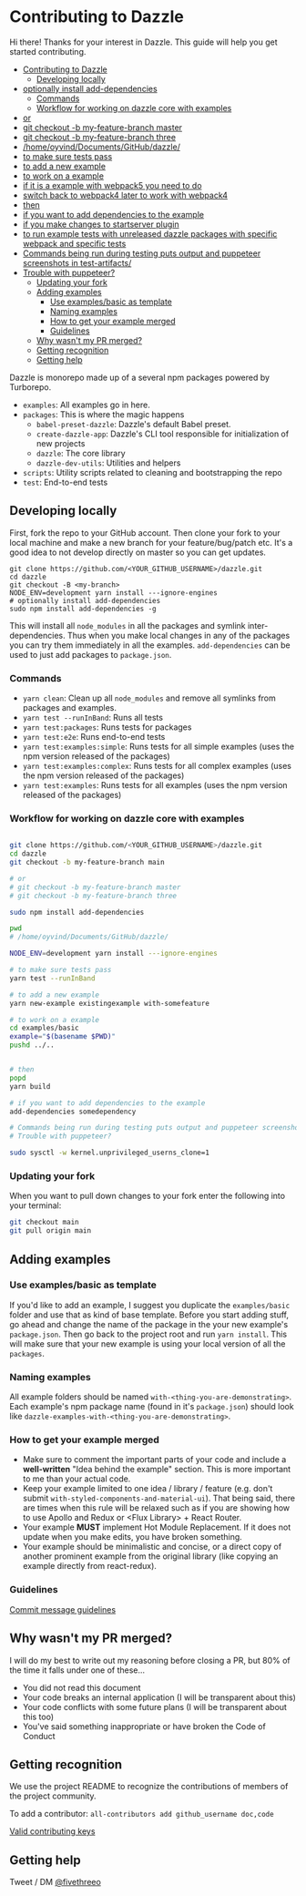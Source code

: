 
# Contributing to Dazzle

Hi there! Thanks for your interest in Dazzle. This guide will help you get started contributing.

<!-- INSERT doctoc generated TOC please keep comment here to allow auto update -->
<!-- START doctoc generated instructions please keep comment here to allow auto update -->
<!-- DON'T EDIT THIS SECTION, INSTEAD RE-RUN yarn build-docs TO UPDATE -->
- [Contributing to Dazzle](#contributing-to-dazzle)
  - [Developing locally](#developing-locally)
- [optionally install add-dependencies](#optionally-install-add-dependencies)
    - [Commands](#commands)
    - [Workflow for working on dazzle core with examples](#workflow-for-working-on-dazzle-core-with-examples)
- [or](#or)
- [git checkout -b my-feature-branch master](#git-checkout--b-my-feature-branch-master)
- [git checkout -b my-feature-branch three](#git-checkout--b-my-feature-branch-three)
- [/home/oyvind/Documents/GitHub/dazzle/](#homeoyvinddocumentsgithubdazzle)
- [to make sure tests pass](#to-make-sure-tests-pass)
- [to add a new example](#to-add-a-new-example)
- [to work on a example](#to-work-on-a-example)
- [if it is a example with webpack5 you need to do](#if-it-is-a-example-with-webpack5-you-need-to-do)
- [switch back to webpack4 later to work with webpack4](#switch-back-to-webpack4-later-to-work-with-webpack4)
- [then](#then)
- [if you want to add dependencies to the example](#if-you-want-to-add-dependencies-to-the-example)
- [if you make changes to startserver plugin](#if-you-make-changes-to-startserver-plugin)
- [to run example tests with unreleased dazzle packages with specific webpack and specific tests](#to-run-example-tests-with-unreleased-dazzle-packages-with-specific-webpack-and-specific-tests)
- [Commands being run during testing puts output and puppeteer screenshots in test-artifacts/](#commands-being-run-during-testing-puts-output-and-puppeteer-screenshots-in-test-artifacts)
- [Trouble with puppeteer?](#trouble-with-puppeteer)
    - [Updating your fork](#updating-your-fork)
  - [Adding examples](#adding-examples)
    - [Use examples/basic as template](#use-examplesbasic-as-template)
    - [Naming examples](#naming-examples)
    - [How to get your example merged](#how-to-get-your-example-merged)
    - [Guidelines](#guidelines)
  - [Why wasn't my PR merged?](#why-wasnt-my-pr-merged)
  - [Getting recognition](#getting-recognition)
  - [Getting help](#getting-help)
<!-- END doctoc generated instructions please keep comment here to allow auto update -->

Dazzle is monorepo made up of a several npm packages powered by Turborepo.

- `examples`: All examples go in here.
- `packages`: This is where the magic happens
  - `babel-preset-dazzle`: Dazzle's default Babel preset.
  - `create-dazzle-app`: Dazzle's CLI tool responsible for initialization of new projects
  - `dazzle`: The core library
  - `dazzle-dev-utils`: Utilities and helpers
- `scripts`: Utility scripts related to cleaning and bootstrapping the repo
- `test`: End-to-end tests

## Developing locally

First, fork the repo to your GitHub account. Then clone your fork to your local
machine and make a new branch for your feature/bug/patch etc. It's a good idea to not develop directly on master so you can get updates.

```
git clone https://github.com/<YOUR_GITHUB_USERNAME>/dazzle.git
cd dazzle
git checkout -B <my-branch>
NODE_ENV=development yarn install ---ignore-engines
# optionally install add-dependencies
sudo npm install add-dependencies -g
```

This will install all `node_modules` in all the packages and symlink
inter-dependencies. Thus when you make local changes in any of the packages you can try them
immediately in all the examples. `add-dependencies` can be used to just add packages to `package.json`.

### Commands

- `yarn clean`: Clean up all `node_modules` and remove all symlinks from packages and examples.
- `yarn test --runInBand`: Runs all tests
- `yarn test:packages`: Runs tests for packages
- `yarn test:e2e`: Runs end-to-end tests
- `yarn test:examples:simple`: Runs tests for all simple examples (uses the npm version released of the packages)
- `yarn test:examples:complex`: Runs tests for all complex examples (uses the npm version released of the packages)
- `yarn test:examples`: Runs tests for all examples (uses the npm version released of the packages)

### Workflow for working on dazzle core with examples

```bash

git clone https://github.com/<YOUR_GITHUB_USERNAME>/dazzle.git
cd dazzle
git checkout -b my-feature-branch main

# or
# git checkout -b my-feature-branch master
# git checkout -b my-feature-branch three

sudo npm install add-dependencies

pwd
# /home/oyvind/Documents/GitHub/dazzle/

NODE_ENV=development yarn install ---ignore-engines

# to make sure tests pass
yarn test --runInBand

# to add a new example
yarn new-example existingexample with-somefeature

# to work on a example
cd examples/basic
example="$(basename $PWD)"
pushd ../..


# then
popd
yarn build

# if you want to add dependencies to the example
add-dependencies somedependency

# Commands being run during testing puts output and puppeteer screenshots in test-artifacts/
# Trouble with puppeteer?

sudo sysctl -w kernel.unprivileged_userns_clone=1
```

### Updating your fork

When you want to pull down changes to your fork enter the following into your terminal:

```bash
git checkout main
git pull origin main
```

## Adding examples

### Use examples/basic as template
If you'd like to add an example, I suggest you duplicate the `examples/basic` folder and use that as kind of base template. Before you start adding stuff, go ahead and change the name of the package in the your new example's `package.json`. Then go back to the project root and run `yarn install`. This will make sure that your new example is using your local version of all the `packages`.

### Naming examples

All example folders should be named `with-<thing-you-are-demonstrating>`. Each example's npm package name (found in it's `package.json`) should look like `dazzle-examples-with-<thing-you-are-demonstrating>`.

### How to get your example merged

- Make sure to comment the important parts of your code and include a **well-written**
"Idea behind the example" section. This is more important to me than your actual code.
- Keep your example limited to one idea / library / feature (e.g. don't submit `with-styled-components-and-material-ui`). That being said, there are times when this rule will be relaxed such as if you are showing how to use Apollo and Redux or \<Flux Library\> + React Router.
- Your example **MUST** implement Hot Module Replacement. If it does not update when you make edits, you have broken something.
- Your example should be minimalistic and concise, or a direct copy of another prominent example from the original library (like copying an example directly from react-redux).

### Guidelines

[Commit message guidelines](https://github.com/angular/angular/blob/master/CONTRIBUTING.md#-commit-message-guidelines)

## Why wasn't my PR merged?

I will do my best to write out my reasoning before closing a PR, but 80% of the time it falls under one of these...

- You did not read this document
- Your code breaks an internal application (I will be transparent about this)
- Your code conflicts with some future plans (I will be transparent about this too)
- You've said something inappropriate or have broken the Code of Conduct

## Getting recognition

We use the project README to recognize the contributions of members of the project community.

To add a contributor: `all-contributors add github_username doc,code`

[Valid contributing keys](https://allcontributors.org/docs/en/emoji-key)

## Getting help

Tweet / DM [@fivethreeo](https://twitter.com/fivethreeo)
